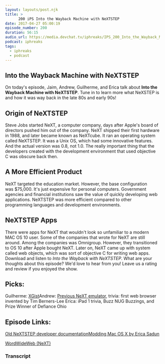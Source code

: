 ```yaml
---
layout: layouts/post.njk
title: >
      200 iPS Into the Wayback Machine with NeXTSTEP
date: 2017-04-27 05:00:19
episode_number: 200
duration: 56:15
audio_url: https://media.devchat.tv/iphreaks/IPS_200_Into_the_Wayback_Machine_with_NeXTSTEP.mp3
podcast: iphreaks
tags: 
  - iphreaks
  - podcast
---
```


## Into the Wayback Machine with NeXTSTEP
On today's episode, Jaim,&nbsp;Andrew, Guilherme, and Erica talk about **Into the Wayback Machine with NeXTSTEP**. Tune in to learn more what NeXSTEP is and how it was way back in the late 80s and early 90s!
## Origin of NeXTSTEP
Steve Jobs started NeXT, a computer company, days after Apple's board of directors pushed him out of the company.&nbsp;NeXT&nbsp;shipped their first hardware in 1988, and later became known as NeXTcube. It ran an operating system called NeXTSTEP. It was a Unix OS, which had some innovative features. And the actual version was 0.8, not 1.0. The really important thing that&nbsp;the developers created with the&nbsp;development environment that used objective C was obscure back then.
## A More Efficient&nbsp;Product
NeXT targeted the education market. However, the base configuration was&nbsp;$75,000. It's just expensive for personal computers. Government agencies and financial institutions saw the value of quickly developing web applications. NeXTSTEP was more efficient compared to other programming languages and development environments.
## NeXTSTEP Apps
There were apps for NeXT that wouldn't look so unfamiliar to a modern MAC OS 10 user. Some of the companies that wrote for NeXT are still around. Among the companies was Omnigroup. However, they transitioned to OS 10 after Apple bought NeXT.&nbsp;Later on, NeXT came up with system called web objects, which was sort of objective C for writing web apps. Download and listen to _Into the&nbsp;Wayback&nbsp;with&nbsp;NeXTSTEP_. What are your thoughts about this episode? We'd love to hear from you! Leave us a rating and review if you enjoyed the show.
## Picks:
Guilherme: [XGist](https://github.com/Bunn/Xgist)Andrew: [Previous NeXT emulator](http://previous.alternative-system.com),&nbsp;trivia: first web browser invented by Tim Berners-Lee Erica: iPad 1 trivia, Buzz NUG Buzzings, and Prize Winner of Defiance Ohio
## Episode Links:
[Old NeXTSTEP developer documentation](http://www.nextcomputers.org/NeXTfiles/Docs/NeXTStep/3.3/nd/Summaries/)[Modding Mac OS X by Erica Sadun](https://www.abebooks.com/Modding-Mac-OS-X-Erica-Sadun/18152865263/bd)

[WordWideWeb (NeXT)](http://browsers.evolt.org/browsers/archive/worldwideweb/NeXT/)



### Transcript


